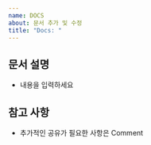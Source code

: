 ```yaml
---
name: DOCS
about: 문서 추가 및 수정
title: "Docs: "
---
```


## 문서 설명

- 내용을 입력하세요

## 참고 사항

- 추가적인 공유가 필요한 사항은 Comment
